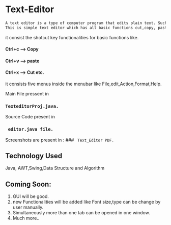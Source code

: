 # Text-Editor
```bash
A text editor is a type of computer program that edits plain text. Such programs are sometimes known as "notepad" software.
This is simple text editor which has all basic functions cut,copy, paste etc.
```
it consist the shotcut key functionalities for basic functions like.
#### Ctrl+c --> Copy
#### Ctrl+v --> paste
#### Ctrl+x --> Cut etc.
it consists five menus inside the menubar like File,edit,Action,Format,Help.


Main File pressent in 
### ```TexteditorProj.java.```
Source Code present in 
### ``` editor.java file.```
Screenshots are present in : ### ``` Text_Editor PDF.```

## Technology Used
Java, AWT,Swing,Data Structure and Algorithm

## Coming Soon:
1. GUI will be good.
2. new Functionalities will be added like Font size,type can be change by user manually.
3. Simultaneously more than one tab can be opened in one window.
4. Much more..
